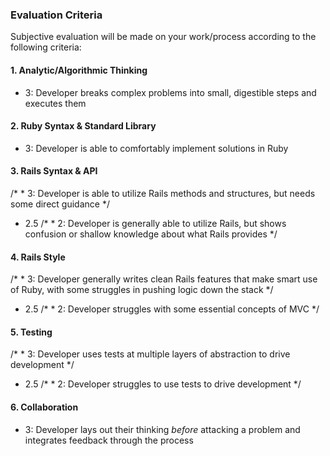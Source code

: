 ### Evaluation Criteria

Subjective evaluation will be made on your work/process according to the following criteria:

#### 1. Analytic/Algorithmic Thinking

* 3: Developer breaks complex problems into small, digestible steps and executes them

#### 2. Ruby Syntax & Standard Library

* 3: Developer is able to comfortably implement solutions in Ruby

#### 3. Rails Syntax & API

/* * 3: Developer is able to utilize Rails methods and structures, but needs some direct guidance */
* 2.5
/* * 2: Developer is generally able to utilize Rails, but shows confusion or shallow knowledge about what Rails provides */

#### 4. Rails Style

/* * 3: Developer generally writes clean Rails features that make smart use of Ruby, with some struggles in pushing logic down the stack */
* 2.5
/* * 2: Developer struggles with some essential concepts of MVC */

#### 5. Testing

/* * 3: Developer uses tests at multiple layers of abstraction to drive development */
* 2.5
/* * 2: Developer struggles to use tests to drive development */

#### 6. Collaboration

* 3: Developer lays out their thinking *before* attacking a problem and integrates feedback through the process

